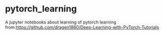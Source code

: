 # pytorch_learning
A jupyter notebooks about  learning of pytorch
learning from:https://github.com/dragen1860/Deep-Learning-with-PyTorch-Tutorials
